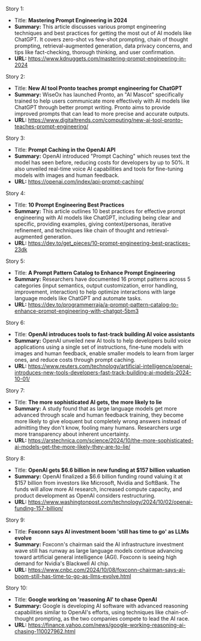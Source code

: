 Story 1: 
- Title: **Mastering Prompt Engineering in 2024**
- **Summary:** This article discusses various prompt engineering techniques and best practices for getting the most out of AI models like ChatGPT. It covers zero-shot vs few-shot prompting, chain of thought prompting, retrieval-augmented generation, data privacy concerns, and tips like fact-checking, thorough thinking, and user confirmation.  
- **URL:** https://www.kdnuggets.com/mastering-prompt-engineering-in-2024

Story 2:
- Title: **New AI tool Pronto teaches prompt engineering for ChatGPT**  
- **Summary:** WiseOx has launched Pronto, an "AI Mascot" specifically trained to help users communicate more effectively with AI models like ChatGPT through better prompt writing. Pronto aims to provide improved prompts that can lead to more precise and accurate outputs.
- **URL:** https://www.digitaltrends.com/computing/new-ai-tool-pronto-teaches-prompt-engineering/  

Story 3: 
- Title: **Prompt Caching in the OpenAI API**
- **Summary:** OpenAI introduced "Prompt Caching" which reuses text the model has seen before, reducing costs for developers by up to 50%. It also unveiled real-time voice AI capabilities and tools for fine-tuning models with images and human feedback.
- **URL:** https://openai.com/index/api-prompt-caching/

Story 4:
- Title: **10 Prompt Engineering Best Practices**
- **Summary:** This article outlines 10 best practices for effective prompt engineering with AI models like ChatGPT, including being clear and specific, providing examples, giving context/personas, iterative refinement, and techniques like chain of thought and retrieval-augmented generation.
- **URL:** https://dev.to/get_pieces/10-prompt-engineering-best-practices-23dk  

Story 5:
- Title: **A Prompt Pattern Catalog to Enhance Prompt Engineering**
- **Summary:** Researchers have documented 16 prompt patterns across 5 categories (input semantics, output customization, error handling, improvement, interaction) to help optimize interactions with large language models like ChatGPT and automate tasks.  
- **URL:** https://dev.to/programmerraja/a-prompt-pattern-catalog-to-enhance-prompt-engineering-with-chatgpt-5bm3

Story 6: 
- Title: **OpenAI introduces tools to fast-track building AI voice assistants**
- **Summary:** OpenAI unveiled new AI tools to help developers build voice applications using a single set of instructions, fine-tune models with images and human feedback, enable smaller models to learn from larger ones, and reduce costs through prompt caching.
- **URL:** https://www.reuters.com/technology/artificial-intelligence/openai-introduces-new-tools-developers-fast-track-building-ai-models-2024-10-01/

Story 7:
- Title: **The more sophisticated AI gets, the more likely to lie**  
- **Summary:** A study found that as large language models get more advanced through scale and human feedback training, they become more likely to give eloquent but completely wrong answers instead of admitting they don't know, fooling many humans. Researchers urge more transparency about inherent uncertainty.
- **URL:** https://arstechnica.com/science/2024/10/the-more-sophisticated-ai-models-get-the-more-likely-they-are-to-lie/

Story 8: 
- Title: **OpenAI gets $6.6 billion in new funding at $157 billion valuation**
- **Summary:** OpenAI finalized a $6.6 billion funding round valuing it at $157 billion from investors like Microsoft, Nvidia and SoftBank. The funds will allow more AI research, increased compute capacity, and product development as OpenAI considers restructuring.  
- **URL:** https://www.washingtonpost.com/technology/2024/10/02/openai-funding-157-billion/

Story 9:
- Title: **Foxconn says AI investment boom 'still has time to go' as LLMs evolve**
- **Summary:** Foxconn's chairman said the AI infrastructure investment wave still has runway as large language models continue advancing toward artificial general intelligence (AGI). Foxconn is seeing high demand for Nvidia's Blackwell AI chip.
- **URL:** https://www.cnbc.com/2024/10/08/foxconn-chairman-says-ai-boom-still-has-time-to-go-as-llms-evolve.html  

Story 10:
- Title: **Google working on 'reasoning AI' to chase OpenAI**
- **Summary:** Google is developing AI software with advanced reasoning capabilities similar to OpenAI's efforts, using techniques like chain-of-thought prompting, as the two companies compete to lead the AI race.
- **URL:** https://finance.yahoo.com/news/google-working-reasoning-ai-chasing-110027962.html